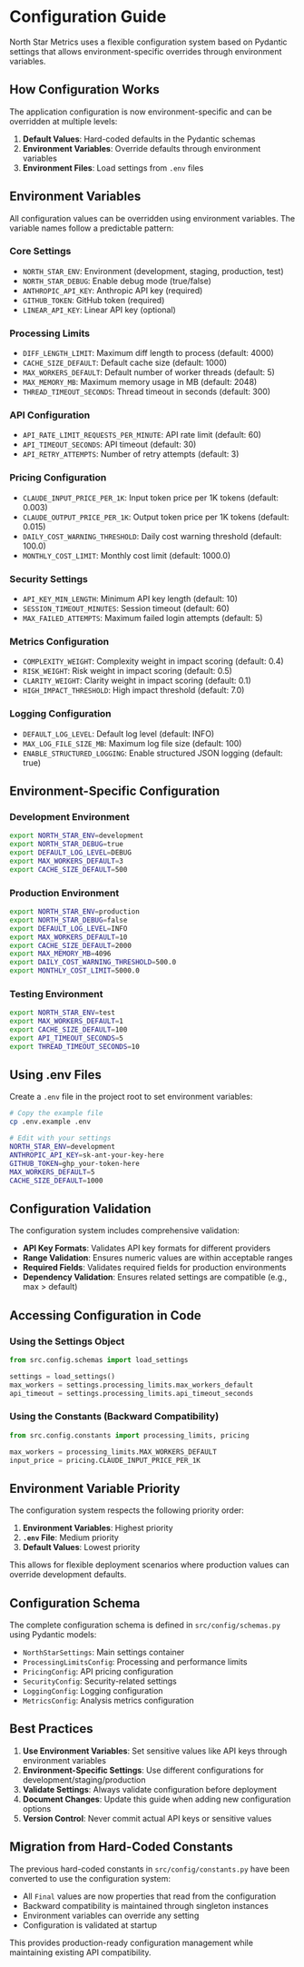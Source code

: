 # Configuration Guide

North Star Metrics uses a flexible configuration system based on Pydantic settings that allows environment-specific overrides through environment variables.

## How Configuration Works

The application configuration is now environment-specific and can be overridden at multiple levels:

1. **Default Values**: Hard-coded defaults in the Pydantic schemas
2. **Environment Variables**: Override defaults through environment variables
3. **Environment Files**: Load settings from `.env` files

## Environment Variables

All configuration values can be overridden using environment variables. The variable names follow a predictable pattern:

### Core Settings
- `NORTH_STAR_ENV`: Environment (development, staging, production, test)
- `NORTH_STAR_DEBUG`: Enable debug mode (true/false)
- `ANTHROPIC_API_KEY`: Anthropic API key (required)
- `GITHUB_TOKEN`: GitHub token (required)
- `LINEAR_API_KEY`: Linear API key (optional)

### Processing Limits
- `DIFF_LENGTH_LIMIT`: Maximum diff length to process (default: 4000)
- `CACHE_SIZE_DEFAULT`: Default cache size (default: 1000)
- `MAX_WORKERS_DEFAULT`: Default number of worker threads (default: 5)
- `MAX_MEMORY_MB`: Maximum memory usage in MB (default: 2048)
- `THREAD_TIMEOUT_SECONDS`: Thread timeout in seconds (default: 300)

### API Configuration
- `API_RATE_LIMIT_REQUESTS_PER_MINUTE`: API rate limit (default: 60)
- `API_TIMEOUT_SECONDS`: API timeout (default: 30)
- `API_RETRY_ATTEMPTS`: Number of retry attempts (default: 3)

### Pricing Configuration
- `CLAUDE_INPUT_PRICE_PER_1K`: Input token price per 1K tokens (default: 0.003)
- `CLAUDE_OUTPUT_PRICE_PER_1K`: Output token price per 1K tokens (default: 0.015)
- `DAILY_COST_WARNING_THRESHOLD`: Daily cost warning threshold (default: 100.0)
- `MONTHLY_COST_LIMIT`: Monthly cost limit (default: 1000.0)

### Security Settings
- `API_KEY_MIN_LENGTH`: Minimum API key length (default: 10)
- `SESSION_TIMEOUT_MINUTES`: Session timeout (default: 60)
- `MAX_FAILED_ATTEMPTS`: Maximum failed login attempts (default: 5)

### Metrics Configuration
- `COMPLEXITY_WEIGHT`: Complexity weight in impact scoring (default: 0.4)
- `RISK_WEIGHT`: Risk weight in impact scoring (default: 0.5)
- `CLARITY_WEIGHT`: Clarity weight in impact scoring (default: 0.1)
- `HIGH_IMPACT_THRESHOLD`: High impact threshold (default: 7.0)

### Logging Configuration
- `DEFAULT_LOG_LEVEL`: Default log level (default: INFO)
- `MAX_LOG_FILE_SIZE_MB`: Maximum log file size (default: 100)
- `ENABLE_STRUCTURED_LOGGING`: Enable structured JSON logging (default: true)

## Environment-Specific Configuration

### Development Environment
```bash
export NORTH_STAR_ENV=development
export NORTH_STAR_DEBUG=true
export DEFAULT_LOG_LEVEL=DEBUG
export MAX_WORKERS_DEFAULT=3
export CACHE_SIZE_DEFAULT=500
```

### Production Environment
```bash
export NORTH_STAR_ENV=production
export NORTH_STAR_DEBUG=false
export DEFAULT_LOG_LEVEL=INFO
export MAX_WORKERS_DEFAULT=10
export CACHE_SIZE_DEFAULT=2000
export MAX_MEMORY_MB=4096
export DAILY_COST_WARNING_THRESHOLD=500.0
export MONTHLY_COST_LIMIT=5000.0
```

### Testing Environment
```bash
export NORTH_STAR_ENV=test
export MAX_WORKERS_DEFAULT=1
export CACHE_SIZE_DEFAULT=100
export API_TIMEOUT_SECONDS=5
export THREAD_TIMEOUT_SECONDS=10
```

## Using .env Files

Create a `.env` file in the project root to set environment variables:

```bash
# Copy the example file
cp .env.example .env

# Edit with your settings
NORTH_STAR_ENV=development
ANTHROPIC_API_KEY=sk-ant-your-key-here
GITHUB_TOKEN=ghp_your-token-here
MAX_WORKERS_DEFAULT=5
CACHE_SIZE_DEFAULT=1000
```

## Configuration Validation

The configuration system includes comprehensive validation:

- **API Key Formats**: Validates API key formats for different providers
- **Range Validation**: Ensures numeric values are within acceptable ranges
- **Required Fields**: Validates required fields for production environments
- **Dependency Validation**: Ensures related settings are compatible (e.g., max > default)

## Accessing Configuration in Code

### Using the Settings Object
```python
from src.config.schemas import load_settings

settings = load_settings()
max_workers = settings.processing_limits.max_workers_default
api_timeout = settings.processing_limits.api_timeout_seconds
```

### Using the Constants (Backward Compatibility)
```python
from src.config.constants import processing_limits, pricing

max_workers = processing_limits.MAX_WORKERS_DEFAULT
input_price = pricing.CLAUDE_INPUT_PRICE_PER_1K
```

## Environment Variable Priority

The configuration system respects the following priority order:

1. **Environment Variables**: Highest priority
2. **`.env` File**: Medium priority
3. **Default Values**: Lowest priority

This allows for flexible deployment scenarios where production values can override development defaults.

## Configuration Schema

The complete configuration schema is defined in `src/config/schemas.py` using Pydantic models:

- `NorthStarSettings`: Main settings container
- `ProcessingLimitsConfig`: Processing and performance limits
- `PricingConfig`: API pricing configuration
- `SecurityConfig`: Security-related settings
- `LoggingConfig`: Logging configuration
- `MetricsConfig`: Analysis metrics configuration

## Best Practices

1. **Use Environment Variables**: Set sensitive values like API keys through environment variables
2. **Environment-Specific Settings**: Use different configurations for development/staging/production
3. **Validate Settings**: Always validate configuration before deployment
4. **Document Changes**: Update this guide when adding new configuration options
5. **Version Control**: Never commit actual API keys or sensitive values

## Migration from Hard-Coded Constants

The previous hard-coded constants in `src/config/constants.py` have been converted to use the configuration system:

- All `Final` values are now properties that read from the configuration
- Backward compatibility is maintained through singleton instances
- Environment variables can override any setting
- Configuration is validated at startup

This provides production-ready configuration management while maintaining existing API compatibility.